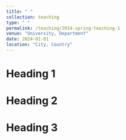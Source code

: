 ```yaml
---
title: " "
collection: teaching
type: " "
permalink: /teaching/2014-spring-teaching-1
venue: "University, Department"
date: 2024-01-01
location: "City, Country"
---
```


Heading 1
======

Heading 2
======

Heading 3
======